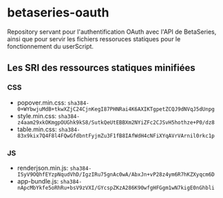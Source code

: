 # betaseries-oauth
Repository servant pour l'authentification OAuth avec l'API de BetaSeries, ainsi que pour servir les fichiers ressoruces statiques pour le fonctionnement du userScript.

## Les SRI des ressources statiques minifiées

### CSS
* popover.min.css: `sha384-0+WYbwjuMdB+tkwXZjC24CjnKegI87PHNRai4K6AXIKTgpetZCQJ9dNVqJ5dUnpg`
* style.min.css:   `sha384-z4aam29xkOKmgpOUGhk9kS8/SutkQeUtEBBXm2NYiZFc2CJSvH5hothze+P0/dz8`
* table.min.css:   `sha384-83x9kix7Q4F8l4FQwGfdbntFyjmZu3F1fB8IAfWdH4cNFiXYqAVrVArnil0rkc1p`

### JS
* renderjson.min.js: `sha384-ISyV9OQhfEYzpNqudVhD/IgzIRu75gnAc0wA/AbxJn+vP28z4ym6R7hKZXyqcm6D`
* app-bundle.js: `sha384-nApcMbYkfe5oRhRu+bsV9zVXI/GYcspZKzA286K90wfgHFGgm1wN7kigE0nGhbli`